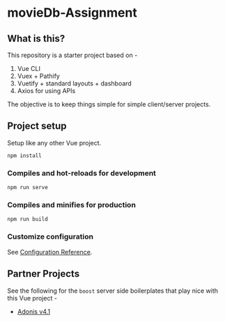# movieDb-Assignment

## What is this?

This repository is a starter project based on -

1. Vue CLI
1. Vuex + Pathify
1. Vuetify + standard layouts + dashboard
1. Axios for using APIs

The objective is to keep things simple for simple client/server projects.

## Project setup

Setup like any other Vue project.

```
npm install
```

### Compiles and hot-reloads for development

```
npm run serve
```

### Compiles and minifies for production

```
npm run build
```

### Customize configuration

See [Configuration Reference](https://cli.vuejs.org/config/).

## Partner Projects

See the following for the `boost` server side boilerplates that play nice with this Vue project -

- [Adonis v4.1](https://github.com/techformist/adonis41-api-boost)
